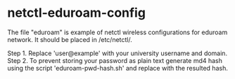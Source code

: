 # netctl-eduroam-config

The file "eduroam" is example of netctl wireless configurations for eduroam network. It should be placed in /etc/netctl/.
  
Step 1. Replace 'user@example' with your university username and domain.
Step 2. To prevent storing your password as plain text generate md4 hash using the script 'eduroam-pwd-hash.sh' and replace <hash> with the resulted hash.
